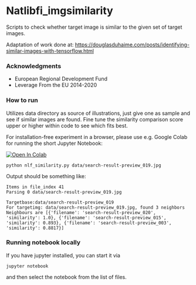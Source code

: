# Natlibfi_imgsimilarity



Scripts to check whether target image is similar to the given set of target images.

Adaptation of work done at: https://douglasduhaime.com/posts/identifying-similar-images-with-tensorflow.html



### Acknowledgments

* European Regional Development Fund
* Leverage From the EU 2014-2020


### How to run

Utilizes data directory as source of illustrations, just give one as sample
and see if similar images are found. Fine tune the similarity comparison score
upper or higher within code to see which fits best.

For installation-free experiment in a browser, please use e.g. Google Colab for running the short Jupyter Notebook:

[![Open In Colab](https://colab.research.google.com/assets/colab-badge.svg)](https://colab.research.google.com/github/TuulaP/natlibfi_imgsimilarity/blob/master/natlibfi_imgsimilarity.ipynb)

```
python nlf_similarity.py data/search-result-preview_019.jpg
```

Output should be something like:

```
Items in file_index 41
Parsing 0 data/search-result-preview_019.jpg

Targetbase:data/search-result-preview_019
For targetimg: data/search-result-preview_019.jpg, found 3 neighbors
Neighbours are [{'filename': 'search-result-preview_020', 'similarity': 1.0}, {'filename': 'search-result-preview_015', 'similarity': 0.893}, {'filename': 'search-result-preview_003', 'similarity': 0.8817}]

```


### Running notebook locally

If you have jupyter installed, you can start it via 

```
jupyter notebook
```

and then select the notebook from the list of files.


